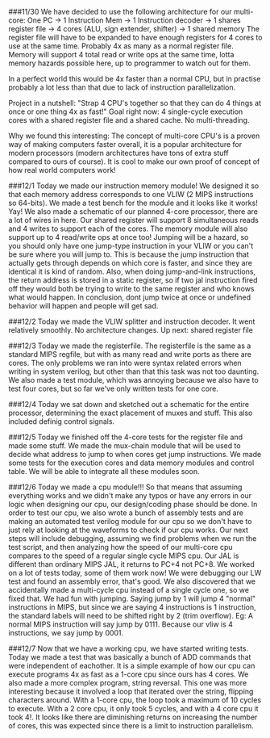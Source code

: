 ###11/30
We have decided to use the following architecture for our multi-core:
One PC -> 1 Instruction Mem -> 1 Instruction decoder -> 1 shares register file -> 4 cores (ALU, sign extender, shifter) -> 1 shared memory
The register file will have to be expanded to have enough registers for 4 cores to use at the same time. Probably 4x as many as a normal register file.
Memory will support 4 total read or write ops at the same time, lotta memory hazards possible here, up to programmer to watch out for them.

In a perfect world this would be 4x faster than a normal CPU, but in practise probably a lot less than that due to lack of instruction parallelization.

Project in a nutshell: "Strap 4 CPU's together so that they can do 4 things at once or one thing 4x as fast!"
Goal right now: 4 single-cycle execution cores with a shared register file and a shared cache. No multi-threading.

Why we found this interesting: The concept of multi-core CPU's is a proven way of making computers faster overall, it is a popular architecture for modern processors (modern architectures have tons of extra stuff compared to ours of course). It is cool to make our own proof of concept of how real world computers work!

###12/1
Today we made our instruction memory module! We designed it so that each memory address corresponds to one VLIW (2 MIPS instructions so 64-bits). We made a test bench for the module and it looks like it works!
Yay!
We also made a schematic of our planned 4-core processor, there are a lot of wires in here. Our shared register will support 8 simultaneous reads and 4 writes to support each of the cores. The memory module will also support up to 4 read/write ops at once too!
Jumping will be a hazard, so you should only have one jump-type instruction in your VLIW or you can't be sure where you will jump to.
This is because the jump instruction that actually gets through depends on which core is faster, and since they are identical it is kind of random.
Also, when doing jump-and-link instructions, the return address is stored in a static register, so if two jal instruction fired off they would both be trying to write to the same register and who knows what would happen.
In conclusion, dont jump twice at once or undefined behavior will happen and people will get sad.

###12/2
Today we made the VLIW splitter and instruction decoder. It went relatively smoothly.
No architecture changes.
Up next: shared register file

###12/3
Today we made the registerfile. The registerfile is the same as a standard MIPS regfile, but with as many read and write ports as there are cores. The only problems we ran into were syntax related errors when writing in system verilog, but other than that this task was not too daunting. We also made a test module, which was annoying because we also have to test four cores, but so far we've only written tests for one core.

###12/4
Today we sat down and sketched out a schematic for the entire processor, determining the exact placement of muxes and stuff. This also included definig control signals.

###12/5
Today we finished off the 4-core tests for the register file and made some stuff. We made the mux-chain module that will be used to decide what address to jump to when cores get jump instructions. We made some tests for the execution cores and data memory modules and control table. We will be able to integrate all these modules soon.

###12/6
Today we made a cpu module!!! So that means that assuming everything works and we didn't make any typos or have any errors in our logic when designing our cpu, our design/coding phase should be done. In order to test our cpu, we also wrote a bunch of assembly tests and are making an automated test verilog module for our cpu so we don't have to just rely at looking at the waveforms to check if our cpu works. Our next steps will include debugging, assuming we find problems when we run the test script, and then analyzing how the speed of our multi-core cpu compares to the speed of a regular single cycle MIPS cpu.
Our JAL is different than ordinary MIPS JAL, it returns to PC+4 not PC+8.
We worked on a lot of tests today, some of them work now! We were debugging our LW test and found an assembly error, that's good.
We also discovered that we accidentally made a multi-cycle cpu instead of a single cycle one, so we fixed that.
We had fun with jumping. Saying jump by 1 will jump 4 "normal" instructions in MIPS, but since we are saying 4 instructions is 1 instruction, the standard labels will need to be shifted right by 2 (trim overflow).
Eg: A normal MIPS instruction will say jump by 0111. Because our vliw is 4 instructions, we say jump by 0001.

###12/7
Now that we have a working cpu, we have started writing tests. Today we made a test that was basically a bunch of ADD commands that were independent of eachother. It is a simple example of how our cpu can execute programs 4x as fast as a 1-core cpu since ours has 4 cores. We also made a more complex program, string reversal. This one was more interesting because it involved a loop that iterated over the string, flipping characters around. With a 1-core cpu, the loop took a maximum of 10 cycles to execute. With a 2 core cpu, it only took 5 cycles, and with a 4 core cpu it took 4!. It looks like there are diminishing returns on increasing the number of cores, this was expected since there is a limit to instruction parallelism.